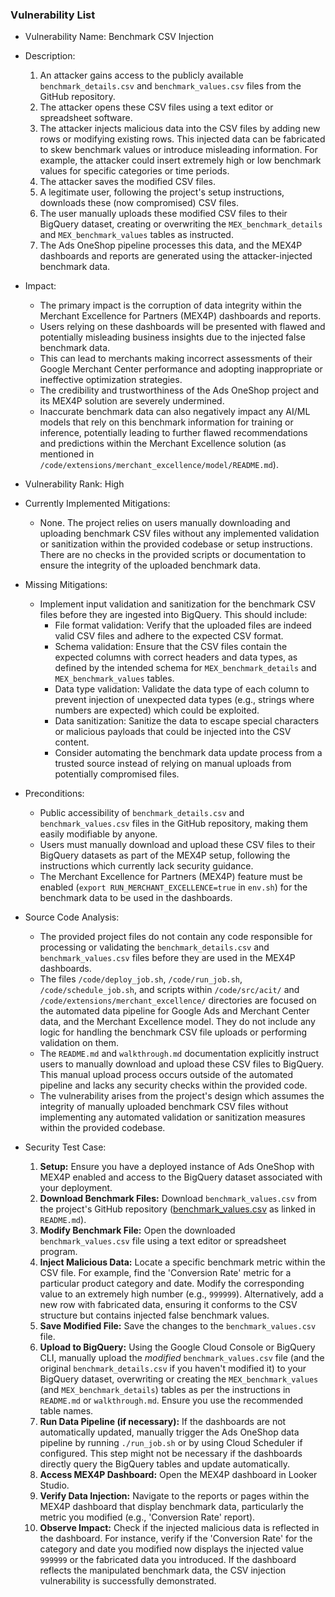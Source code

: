 ### Vulnerability List

* Vulnerability Name: Benchmark CSV Injection
* Description:
    1. An attacker gains access to the publicly available `benchmark_details.csv` and `benchmark_values.csv` files from the GitHub repository.
    2. The attacker opens these CSV files using a text editor or spreadsheet software.
    3. The attacker injects malicious data into the CSV files by adding new rows or modifying existing rows. This injected data can be fabricated to skew benchmark values or introduce misleading information. For example, the attacker could insert extremely high or low benchmark values for specific categories or time periods.
    4. The attacker saves the modified CSV files.
    5. A legitimate user, following the project's setup instructions, downloads these (now compromised) CSV files.
    6. The user manually uploads these modified CSV files to their BigQuery dataset, creating or overwriting the `MEX_benchmark_details` and `MEX_benchmark_values` tables as instructed.
    7. The Ads OneShop pipeline processes this data, and the MEX4P dashboards and reports are generated using the attacker-injected benchmark data.
* Impact:
    - The primary impact is the corruption of data integrity within the Merchant Excellence for Partners (MEX4P) dashboards and reports.
    - Users relying on these dashboards will be presented with flawed and potentially misleading business insights due to the injected false benchmark data.
    - This can lead to merchants making incorrect assessments of their Google Merchant Center performance and adopting inappropriate or ineffective optimization strategies.
    - The credibility and trustworthiness of the Ads OneShop project and its MEX4P solution are severely undermined.
    - Inaccurate benchmark data can also negatively impact any AI/ML models that rely on this benchmark information for training or inference, potentially leading to further flawed recommendations and predictions within the Merchant Excellence solution (as mentioned in `/code/extensions/merchant_excellence/model/README.md`).
* Vulnerability Rank: High
* Currently Implemented Mitigations:
    - None. The project relies on users manually downloading and uploading benchmark CSV files without any implemented validation or sanitization within the provided codebase or setup instructions. There are no checks in the provided scripts or documentation to ensure the integrity of the uploaded benchmark data.
* Missing Mitigations:
    - Implement input validation and sanitization for the benchmark CSV files before they are ingested into BigQuery. This should include:
        - File format validation: Verify that the uploaded files are indeed valid CSV files and adhere to the expected CSV format.
        - Schema validation: Ensure that the CSV files contain the expected columns with correct headers and data types, as defined by the intended schema for `MEX_benchmark_details` and `MEX_benchmark_values` tables.
        - Data type validation: Validate the data type of each column to prevent injection of unexpected data types (e.g., strings where numbers are expected) which could be exploited.
        - Data sanitization: Sanitize the data to escape special characters or malicious payloads that could be injected into the CSV content.
        - Consider automating the benchmark data update process from a trusted source instead of relying on manual uploads from potentially compromised files.
* Preconditions:
    - Public accessibility of `benchmark_details.csv` and `benchmark_values.csv` files in the GitHub repository, making them easily modifiable by anyone.
    - Users must manually download and upload these CSV files to their BigQuery datasets as part of the MEX4P setup, following the instructions which currently lack security guidance.
    - The Merchant Excellence for Partners (MEX4P) feature must be enabled (`export RUN_MERCHANT_EXCELLENCE=true` in `env.sh`) for the benchmark data to be used in the dashboards.
* Source Code Analysis:
    - The provided project files do not contain any code responsible for processing or validating the `benchmark_details.csv` and `benchmark_values.csv` files before they are used in the MEX4P dashboards.
    - The files `/code/deploy_job.sh`, `/code/run_job.sh`, `/code/schedule_job.sh`, and scripts within `/code/src/acit/` and `/code/extensions/merchant_excellence/` directories are focused on the automated data pipeline for Google Ads and Merchant Center data, and the Merchant Excellence model. They do not include any logic for handling the benchmark CSV file uploads or performing validation on them.
    - The `README.md` and `walkthrough.md` documentation explicitly instruct users to manually download and upload these CSV files to BigQuery. This manual upload process occurs outside of the automated pipeline and lacks any security checks within the provided code.
    - The vulnerability arises from the project's design which assumes the integrity of manually uploaded benchmark CSV files without implementing any automated validation or sanitization measures within the provided codebase.

* Security Test Case:
    1. **Setup:** Ensure you have a deployed instance of Ads OneShop with MEX4P enabled and access to the BigQuery dataset associated with your deployment.
    2. **Download Benchmark Files:** Download `benchmark_values.csv` from the project's GitHub repository ([benchmark_values.csv](benchmark/benchmark_values.csv) as linked in `README.md`).
    3. **Modify Benchmark File:** Open the downloaded `benchmark_values.csv` file using a text editor or spreadsheet program.
    4. **Inject Malicious Data:** Locate a specific benchmark metric within the CSV file. For example, find the 'Conversion Rate' metric for a particular product category and date. Modify the corresponding value to an extremely high number (e.g., `999999`).  Alternatively, add a new row with fabricated data, ensuring it conforms to the CSV structure but contains injected false benchmark values.
    5. **Save Modified File:** Save the changes to the `benchmark_values.csv` file.
    6. **Upload to BigQuery:** Using the Google Cloud Console or BigQuery CLI, manually upload the *modified* `benchmark_values.csv` file (and the original `benchmark_details.csv` if you haven't modified it) to your BigQuery dataset, overwriting or creating the `MEX_benchmark_values` (and `MEX_benchmark_details`) tables as per the instructions in `README.md` or `walkthrough.md`. Ensure you use the recommended table names.
    7. **Run Data Pipeline (if necessary):** If the dashboards are not automatically updated, manually trigger the Ads OneShop data pipeline by running `./run_job.sh` or by using Cloud Scheduler if configured. This step might not be necessary if the dashboards directly query the BigQuery tables and update automatically.
    8. **Access MEX4P Dashboard:** Open the MEX4P dashboard in Looker Studio.
    9. **Verify Data Injection:** Navigate to the reports or pages within the MEX4P dashboard that display benchmark data, particularly the metric you modified (e.g., 'Conversion Rate' report).
    10. **Observe Impact:** Check if the injected malicious data is reflected in the dashboard. For instance, verify if the 'Conversion Rate' for the category and date you modified now displays the injected value `999999` or the fabricated data you introduced. If the dashboard reflects the manipulated benchmark data, the CSV injection vulnerability is successfully demonstrated.